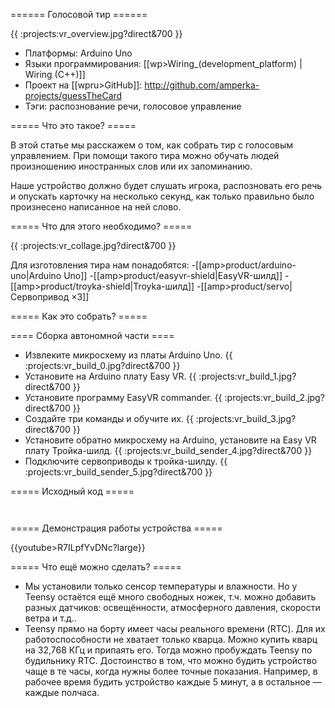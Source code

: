 ====== Голосовой тир ======

{{ :projects:vr_overview.jpg?direct&700 }}

  * Платформы: Arduino Uno
  * Языки программирования: [[wp>Wiring_(development_platform) | Wiring (C++)]]
  * Проект на [[wpru>GitHub]]: http://github.com/amperka-projects/guessTheCard
  * Тэги: распознование речи, голосовое управление

===== Что это такое? =====

В этой статье мы расскажем о том, как собрать тир с голосовым управлением. При
помощи такого тира можно обучать людей произношению иностранных слов или их
запоминанию.

Наше устройство должно будет слушать игрока, распозновать его речь и опускать
карточку на несколько секунд, как только правильно было произнесено написанное
на ней слово.

===== Что для этого необходимо? =====

{{ :projects:vr_collage.jpg?direct&700 }}

Для изготовления тира нам понадобятся:
  -[[amp>product/arduino-uno|Arduino Uno]]
  -[[amp>product/easyvr-shield|EasyVR-шилд]]
  -[[amp>product/troyka-shield|Troyka-шилд]]
  -[[amp>product/servo|Сервопривод ×3]]

===== Как это собрать? =====

==== Сборка автономной части ====

  - Извлеките микросхему из платы Arduino Uno. {{ :projects:vr_build_0.jpg?direct&700 }}
  - Установите на Arduino плату Easy VR. {{ :projects:vr_build_1.jpg?direct&700 }}
  - Установите программу EasyVR commander. {{ :projects:vr_build_2.jpg?direct&700 }}
  - Создайте три команды и обучите их. {{ :projects:vr_build_3.jpg?direct&700 }}
  - Установите обратно микросхему на Arduino, установите на Easy VR плату Тройка-шилд. {{ :projects:vr_build_sender_4.jpg?direct&700 }}
  - Подключите сервоприводы к тройка-шилду. {{ :projects:vr_build_sender_5.jpg?direct&700 }}

===== Исходный код =====

<code cpp guessTheCard.ino>
</code>

===== Демонстрация работы устройства =====

{{youtube>R7ILpfYvDNc?large}}

===== Что ещё можно сделать? =====

  - Мы установили только сенсор температуры и влажности. Но у Teensy остаётся ещё много свободных ножек, т.ч. можно добавить разных датчиков: освещённости, атмосферного давления, скорости ветра и т.д..
  - Teensy прямо на борту имеет часы реального времени (RTC). Для их работоспособности не хватает только кварца. Можно купить кварц на 32,768 КГц и припаять его. Тогда можно пробуждать Teensy по будильнику RTC. Достоинство в том, что можно будить устройство чаще в те часы, когда нужны более точные показания. Например, в рабочее время будить устройство каждые 5 минут, а в остальное — каждые полчаса.
